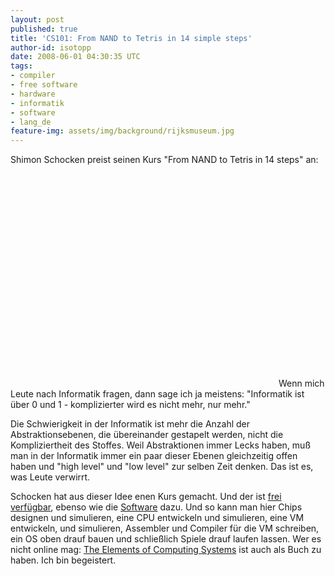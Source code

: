```yaml
---
layout: post
published: true
title: 'CS101: From NAND to Tetris in 14 simple steps'
author-id: isotopp
date: 2008-06-01 04:30:35 UTC
tags:
- compiler
- free software
- hardware
- informatik
- software
- lang_de
feature-img: assets/img/background/rijksmuseum.jpg
---
```

Shimon Schocken preist seinen Kurs "From NAND to Tetris in 14 steps" an: 
<object width="425" height="355"><param name="movie" value="http://www.youtube.com/v/JtXvUoPx4Qs&hl=en"></param><param name="wmode" value="transparent"></param><embed src="http://www.youtube.com/v/JtXvUoPx4Qs&hl=en" type="application/x-shockwave-flash" wmode="transparent" width="425" height="355"></embed></object> 
Wenn mich Leute nach Informatik fragen, dann sage ich ja meistens: "Informatik ist über 0 und 1 - komplizierter wird es nicht mehr, nur mehr."


Die Schwierigkeit in der Informatik ist mehr die Anzahl der Abstraktionsebenen, die übereinander gestapelt werden, nicht die Kompliziertheit des Stoffes. Weil Abstraktionen immer Lecks haben, muß man in der Informatik immer ein paar dieser Ebenen gleichzeitig offen haben und "high level" und "low level" zur selben Zeit denken. Das ist es, was Leute verwirrt. 

Schocken hat aus dieser Idee enen Kurs gemacht. Und der ist <a href="http://www1.idc.ac.il/tecs/plan.html">frei verfügbar</a>, ebenso wie die <a href="http://www1.idc.ac.il/tecs/software.html">Software</a> dazu. Und so kann man hier Chips designen und simulieren, eine CPU entwickeln und simulieren, eine VM entwickeln, und simulieren, Assembler und Compiler für die VM schreiben, ein OS oben drauf bauen und schließlich Spiele drauf laufen lassen. Wer es nicht online mag: <a href="http://www.amazon.com/Elements-Computing-Systems-Computer-Principles/dp/026214087X">The Elements of Computing Systems</a> ist auch als Buch zu haben. Ich bin begeistert.
